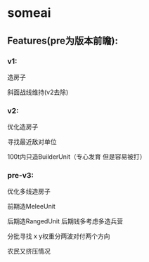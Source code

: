 # someai

## Features(pre为版本前瞻):


### v1:

造房子

斜面战线维持(v2去除)

### v2:

优化造房子

寻找最近敌对单位

100t内只造BuilderUnit（专心发育 但是容易被打）

### pre-v3:

优化多线造房子

前期造MeleeUnit

后期造RangedUnit 后期钱多考虑多造兵营

分批寻找  x y权重分两波对付两个方向

农民又挤压情况

